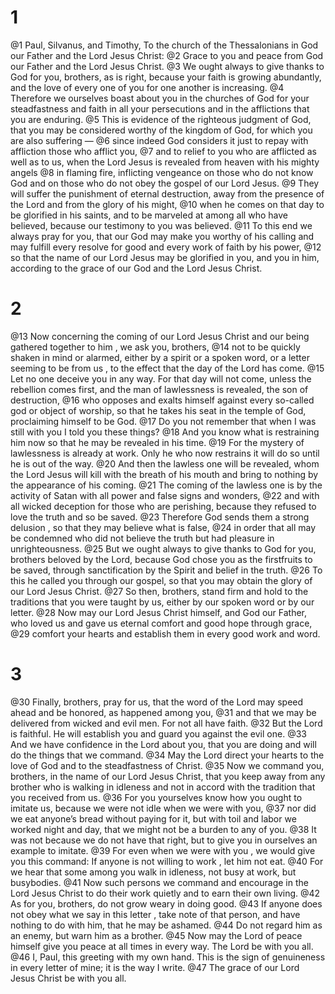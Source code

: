 # 1
@1 Paul, Silvanus, and Timothy, To the church of the Thessalonians in God our Father and the Lord Jesus Christ:
@2 Grace to you and peace from God our Father and the Lord Jesus Christ.
@3 We ought always to give thanks to God for you, brothers, as is right, because your faith is growing abundantly, and the love of every one of you for one another is increasing.
@4 Therefore we ourselves boast about you in the churches of God for your steadfastness and faith in all your persecutions and in the afflictions that you are enduring.
@5 This is evidence of the righteous judgment of God, that you may be considered worthy of the kingdom of God, for which you are also suffering —
@6 since indeed God considers it just to repay with affliction those who afflict you,
@7 and to relief to you who are afflicted as well as to us, when the Lord Jesus is revealed from heaven with his mighty angels
@8 in flaming fire, inflicting vengeance on those who do not know God and on those who do not obey the gospel of our Lord Jesus.
@9 They will suffer the punishment of eternal destruction, away from the presence of the Lord and from the glory of his might,
@10 when he comes on that day to be glorified in his saints, and to be marveled at among all who have believed, because our testimony to you was believed.
@11 To this end we always pray for you, that our God may make you worthy of his calling and may fulfill every resolve for good and every work of faith by his power,
@12 so that the name of our Lord Jesus may be glorified in you, and you in him, according to the grace of our God and the Lord Jesus Christ.

# 2
@13 Now concerning the coming of our Lord Jesus Christ and our being gathered together to him , we ask you, brothers,
@14 not to be quickly shaken in mind or alarmed, either by a spirit or a spoken word, or a letter seeming to be from us , to the effect that the day of the Lord has come.
@15 Let no one deceive you in any way. For that day will not come, unless the rebellion comes first, and the man of lawlessness is revealed, the son of destruction,
@16 who opposes and exalts himself against every so-called god or object of worship, so that he takes his seat in the temple of God, proclaiming himself to be God.
@17 Do you not remember that when I was still with you I told you these things?
@18 And you know what is restraining him now so that he may be revealed in his time.
@19 For the mystery of lawlessness is already at work. Only he who now restrains it will do so until he is out of the way.
@20 And then the lawless one will be revealed, whom the Lord Jesus will kill with the breath of his mouth and bring to nothing by the appearance of his coming.
@21 The coming of the lawless one is by the activity of Satan with all power and false signs and wonders,
@22 and with all wicked deception for those who are perishing, because they refused to love the truth and so be saved.
@23 Therefore God sends them a strong delusion , so that they may believe what is false,
@24 in order that all may be condemned who did not believe the truth but had pleasure in unrighteousness.
@25 But we ought always to give thanks to God for you, brothers beloved by the Lord, because God chose you as the firstfruits to be saved, through sanctification by the Spirit and belief in the truth.
@26 To this he called you through our gospel, so that you may obtain the glory of our Lord Jesus Christ.
@27 So then, brothers, stand firm and hold to the traditions that you were taught by us, either by our spoken word or by our letter.
@28 Now may our Lord Jesus Christ himself, and God our Father, who loved us and gave us eternal comfort and good hope through grace,
@29 comfort your hearts and establish them in every good work and word.

# 3
@30 Finally, brothers, pray for us, that the word of the Lord may speed ahead and be honored, as happened among you,
@31 and that we may be delivered from wicked and evil men. For not all have faith.
@32 But the Lord is faithful. He will establish you and guard you against the evil one.
@33 And we have confidence in the Lord about you, that you are doing and will do the things that we command.
@34 May the Lord direct your hearts to the love of God and to the steadfastness of Christ.
@35 Now we command you, brothers, in the name of our Lord Jesus Christ, that you keep away from any brother who is walking in idleness and not in accord with the tradition that you received from us.
@36 For you yourselves know how you ought to imitate us, because we were not idle when we were with you,
@37 nor did we eat anyone’s bread without paying for it, but with toil and labor we worked night and day, that we might not be a burden to any of you.
@38 It was not because we do not have that right, but to give you in ourselves an example to imitate.
@39 For even when we were with you , we would give you this command: If anyone is not willing to work , let him not eat.
@40 For we hear that some among you walk in idleness, not busy at work, but busybodies.
@41 Now such persons we command and encourage in the Lord Jesus Christ to do their work quietly and to earn their own living.
@42 As for you, brothers, do not grow weary in doing good.
@43 If anyone does not obey what we say in this letter , take note of that person, and have nothing to do with him, that he may be ashamed.
@44 Do not regard him as an enemy, but warn him as a brother.
@45 Now may the Lord of peace himself give you peace at all times in every way. The Lord be with you all.
@46 I, Paul, this greeting with my own hand. This is the sign of genuineness in every letter of mine; it is the way I write.
@47 The grace of our Lord Jesus Christ be with you all.

